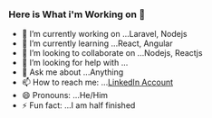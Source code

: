 ### Here is What i'm Working on 👋


- 🔭 I’m currently working on ...Laravel, Nodejs
- 🌱 I’m currently learning ...React, Angular
- 👯 I’m looking to collaborate on ...Nodejs, Reactjs
- 🤔 I’m looking for help with ...
- 💬 Ask me about ...Anything
- 📫 How to reach me: ...[LinkedIn Account](https://www.linkedin.com/in/uzair-khan-64a60a147/)
- 😄 Pronouns: ...He/Him
- ⚡ Fun fact: ...I am half finished
<script type="text/javascript" src="https://platform.linkedin.com/badges/js/profile.js" async defer></script>
